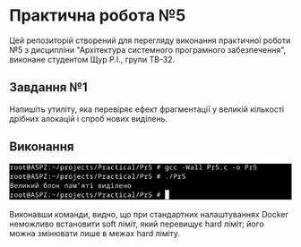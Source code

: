 # Практична робота №5
Цей репозиторій cтворений для перегляду виконання практичної роботи №5 з дисципліни "Архітектура системного програмного забезпечення", виконане студентом Щур Р.І., групи ТВ-32.

## Завдання №1
Напишіть утиліту, яка перевіряє ефект фрагментації у великій кількості дрібних алокацій і спроб нових виділень.

## Виконання
![Pr5.png](Pr5.png)

Виконавши команди, видно, що при стандартних налаштуваннях Docker неможливо встановити soft ліміт, який перевищує hard ліміт; його можна змінювати лише в межах hard ліміту.
